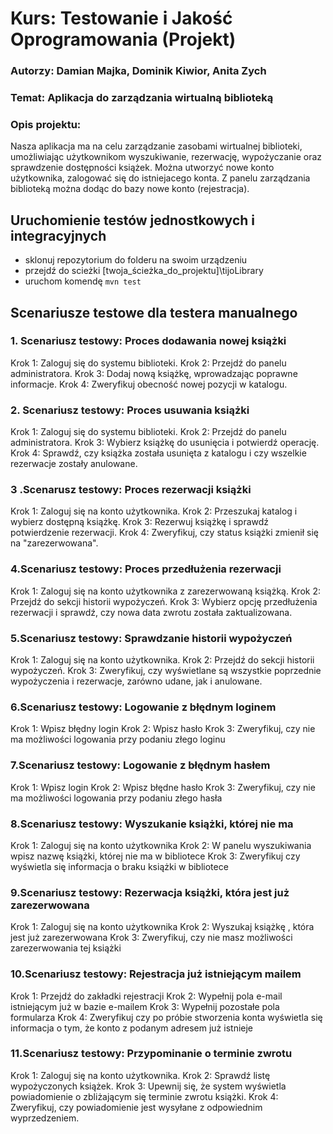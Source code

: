 # Kurs: Testowanie i Jakość Oprogramowania (Projekt)

### Autorzy: Damian Majka, Dominik Kiwior, Anita Zych
### Temat: Aplikacja do zarządzania wirtualną biblioteką
### Opis projektu:
Nasza aplikacja ma na celu zarządzanie zasobami wirtualnej biblioteki, umożliwiając użytkownikom wyszukiwanie, rezerwację, wypożyczanie oraz sprawdzenie dostępności książek. Można utworzyć nowe konto użytkownika, zalogować się do istniejacego konta. Z panelu zarządzania biblioteką można dodąc do bazy nowe konto (rejestracja).

## Uruchomienie testów jednostkowych i integracyjnych
- sklonuj repozytorium do folderu na swoim urządzeniu
- przejdź do scieżki [twoja_ścieżka_do_projektu]\tijoLibrary
- uruchom komendę `mvn test`

## Scenariusze testowe dla testera manualnego

### 1. Scenariusz testowy: Proces dodawania nowej książki 
Krok 1: Zaloguj się do systemu biblioteki. 
Krok 2: Przejdź do panelu administratora. 
Krok 3: Dodaj nową książkę, wprowadzając poprawne informacje. 
Krok 4: Zweryfikuj obecność nowej pozycji w katalogu. 

### 2. Scenariusz testowy: Proces usuwania książki 
Krok 1: Zaloguj się do systemu biblioteki. 
Krok 2: Przejdź do panelu administratora. 
Krok 3: Wybierz książkę do usunięcia i potwierdź operację. 
Krok 4: Sprawdź, czy książka została usunięta z katalogu i czy wszelkie rezerwacje zostały anulowane. 

### 3 .Scenarusz testowy: Proces rezerwacji książki 
Krok 1: Zaloguj się na konto użytkownika. 
Krok 2: Przeszukaj katalog i wybierz dostępną książkę. 
Krok 3: Rezerwuj książkę i sprawdź potwierdzenie rezerwacji. 
Krok 4: Zweryfikuj, czy status książki zmienił się na "zarezerwowana". 

### 4.Scenariusz testowy: Proces przedłużenia rezerwacji 
Krok 1: Zaloguj się na konto użytkownika z zarezerwowaną książką. 
Krok 2: Przejdź do sekcji historii wypożyczeń. 
Krok 3: Wybierz opcję przedłużenia rezerwacji i sprawdź, czy nowa data zwrotu została zaktualizowana. 

### 5.Scenariusz testowy: Sprawdzanie historii wypożyczeń 
Krok 1: Zaloguj się na konto użytkownika. 
Krok 2: Przejdź do sekcji historii wypożyczeń. 
Krok 3: Zweryfikuj, czy wyświetlane są wszystkie poprzednie wypożyczenia i rezerwacje, zarówno udane, jak i anulowane. 

### 6.Scenariusz testowy: Logowanie z błędnym loginem 
Krok 1: Wpisz błędny login 
Krok 2: Wpisz hasło 
Krok 3: Zweryfikuj, czy nie ma możliwości logowania przy podaniu złego loginu 

### 7.Scenariusz testowy: Logowanie z błędnym hasłem 
Krok 1: Wpisz login 
Krok 2: Wpisz błędne hasło 
Krok 3: Zweryfikuj, czy nie ma możliwości logowania przy podaniu złego hasła 

### 8.Scenariusz testowy: Wyszukanie książki, której nie ma 
Krok 1: Zaloguj się na konto użytkownika 
Krok 2: W panelu wyszukiwania wpisz nazwę książki, której nie ma w bibliotece 
Krok 3: Zweryfikuj czy wyświetla się informacja o braku książki w bibliotece 

### 9.Scenariusz testowy: Rezerwacja książki, która jest już zarezerwowana 
Krok 1: Zaloguj się na konto użytkownika 
Krok 2: Wyszukaj książkę , która jest już zarezerwowana 
Krok 3: Zweryfikuj, czy nie masz możliwości zarezerwowania tej książki	 

### 10.Scenariusz testowy: Rejestracja już istniejącym mailem 
Krok 1: Przejdź do zakładki rejestracji 
Krok 2: Wypełnij pola e-mail istniejącym już w bazie e-mailem 
Krok 3: Wypełnij pozostałe pola formularza 
Krok 4: Zweryfikuj czy po próbie stworzenia konta wyświetla się informacja o tym, że konto z 	podanym adresem już istnieje	 

### 11.Scenariusz testowy: Przypominanie o terminie zwrotu
Krok 1: Zaloguj się na konto użytkownika.
Krok 2: Sprawdź listę wypożyczonych książek.
Krok 3: Upewnij się, że system wyświetla powiadomienie o zbliżającym się terminie zwrotu książki.
Krok 4: Zweryfikuj, czy powiadomienie jest wysyłane z odpowiednim wyprzedzeniem.
